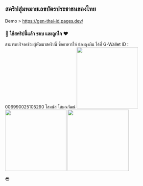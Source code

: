 <h2>สคริปสุ่มหมายเลขบัตรประชาชนของไทย </h2>

Demo > https://gen-thai-id.pages.dev/

<h3>🎈 ใช้สคริปนี้แล้ว ชอบ และถูกใจ ❤</h3>
สามารถบริจาคช่วยผู้พัฒนาสคริปนี้ ซื้ออาหารให้ น้องถุงเงิน ได้ที่ G-Wallet ID : 006990025105290 โสมนัส โสมณวัฒน์
<img src="https://i.imgur.com/JqJnyWm.jpg" width="200"> <img src="https://i.imgur.com/tbDoISM.jpg" width="200"> <img src="https://i.imgur.com/7jeCqmH.jpg" width="200">

😎

